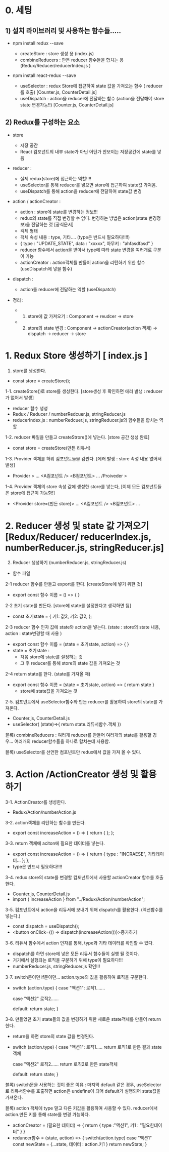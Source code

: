 # 0. 세팅

## 1) 설치 라이브러리 및 사용하는 함수들.....

- npm install redux --save

  - createStore : store 생성 용 (index.js)
  - combineReducers : 만든 reducer 함수들을 합치는 용 (Redux/Reducer/reducerIndex.js )

- npm install react-redux --save
  - useSelector : redux Store에 접근하여 state 값을 가져오는 함수 ( reducer를 호출)
    [Counter.js, CounterDetail.js]
  - useDispatch : action을 reducer에 전달하는 함수 (action을 전달해야 store state 변경가능!!)
    [Counter.js, CounterDetail.js]

## 2) Redux를 구성하는 요소

- store

  - 저장 공간
  - React 컴포넌트의 내부 state가 아닌 어딘가 안보이는 저장공간에 state를 넣음

- reducer :

  - 실제 redux(store)에 접근하는 역할!!!!
  - useSelector를 통해 reducer를 넣으면 store에 접근하여 state값 가져옴.
  - useDispatch를 통해 action을 reducer에 전달하여 state값 변경

- action / actionCreator :

  - action : store에 state를 변경하는 정보!!!
  - redux의 state를 직접 변경할 수 없다. 변경하는 방법은 action(state 변경정보)을 전달하는 것 [공식문서]
  - 객체 형태
  - 객체 속성 내용 : type, 기타.... (type은 반드시 필요하다!!!!)
  - { type : "UPDATE_STATE", data : "xxxxx", 아무키 : "ahfasdfasd" }
  - reducer 함수에서 action을 받아서 type에 따라 state 변경을 여러개로 구분이 가능
  - actionCreator : action객체를 만들어 action을 리턴하기 위한 함수 (useDispatch에 넣을 함수)

- dispatch :

  - action를 reducer에 전달하는 역할 (useDispatch)

- 정리 :
  - 1. store에 값 가져오기 : Component -> reudcer -> store
  - 2. store의 state 변경 : Component -> actionCreator(action 객체) -> dispatch -> reducer -> store

# 1. Redux Store 생성하기 [ index.js ]

1. store를 생성한다.

- const store = createStore();

1-1. createStore()로 store를 생성한다. [store생성 후 확인하면 에러 발생 : reducer가 없어서 발생]

- reducer 함수 생성
- Redux / Reducer / numberRedcuer.js, stringReducer.js
- reducerIndex.js : numberRedcuer.js, stringReducer.js의 함수들을 합치는 역할

1-2. reducer 파일을 만들고 createStrore()에 넣는다. [store 공간 생성 완료]

- const store = createStore(만든 리듀서)

1-3. Provider 객체를 하위 컴포넌트들을 감싼다. [에러 발생 : store 속성 내용 없어서 발생]

- Provider > ... <A컴포넌트 /> <B컴포넌트> ... /Proiveder >

1-4. Provider 객체의 store 속성 값에 생성한 store를 넣는다, [이제 모든 컴포넌트들은 store에 접근이 가능함!]

- <Provider store={만든 store}> ... <A컴포넌트 /> <B컴포넌트> ... </Proiveder>

# 2. Reducer 생성 및 state 값 가져오기 [Redux/Reducer/ reducerIndex.js, numberReducer.js, stringReducer.js]

2. Reducer 생성하기 (numberReducer.js, stringReducer.js)

- 함수 파일

2-1 reducer 함수를 만들고 export를 한다. [createStore에 넣기 위한 것]

- export const 함수 이름 = () => { }

2-2 초기 state를 만든다. [store에 state를 설정한다고 생각하면 됨]

- const 초기state = {
  키1: 값2,
  키2: 값2,
  };

2-3 reducer 함수 인자 값에 state와 action을 넣는다. (state : store의 state 내용, action : state변경할 때 사용 )

- export const 함수 이름 = (state = 초기state, action) => { }
- state = 초기state :
  - 처음 store에 state를 설정하는 것
  - 그 후 reducer를 통해 store의 state 값을 가져오는 것

2-4 return state를 한다. (state를 가져올 때)

- export const 함수 이름 = (state = 초기state, action) => { return state }
  - store에 state값을 가져오는 것

2-5. 컴포넌트에서 useSelector함수와 만든 reducer를 활용하여 store의 state를 가져온다.

- Counter.js, CounterDetail.js
- useSelector( (state)=>{ return state.리듀서함수.객체 })

블록) combineReducers : 여러개 reducer를 만들어 여러개의 state를 활용할 경우... 여러개의 reducer함수들을 하나로 합치는데 사용함.

블록) useSelector를 선언한 컴포넌트만 redux에서 값을 가져 올 수 있다.

# 3. Action /ActionCreator 생성 및 활용하기

3-1. ActionCreator를 생성한다.

- Redux/Action/numberAction.js

3-2. action객체를 리턴하는 함수를 만든다.

- export const increaseAction = () => {
  return { };
  };

3-3. return 객체에 aciton에 필요한 데이터를 넣는다.

- export const increaseAction = () => {
  return { type : "INCRAESE", 기타데이터... };
  };
- type은 반드시 필요하다!!!!

3-4. redux store의 state를 변경할 컴포넌트에서 사용할 actionCreator 함수를 호출한다.

- Counter.js, CounterDetail.js
- import { increaseAction } from "../Redux/Action/numberAction";

3-5. 컴포넌트에서 action을 리듀서에 보내기 위해 dispatch를 활용한다. (액션함수를 넣는다.)

- const dispatch = useDispatch();
- <button onClick={() => dispatch(increaseAction())}>증가하기</button>

3-6. 리듀서 함수에서 action 인자를 통해, type과 기타 데이터를 확인할 수 있다.

- dispatch를 하면 store에 넣은 모든 리듀서 함수들이 실행 될 것이다.
- 거기에서 실행되는 로직을 구분하기 위해 type이 필요하다!!!
- numberReducer.js, stringReducer.js 확인!!!

3-7. switch문이던 if문이던... action.type의 값을 활용하여 로직을 구분한다.

- switch (action.type) {
  case "액션1":
  로직1.......

  case "액션2"
  로직2......

  default:
  return state;
  }

3-8. 만들었던 초기 state들의 값을 변경하기 위한 새로운 state객체를 만들어 return한다.

- return을 하면 store의 state 값을 변경된다.
- switch (action.type) {
  case "액션1":
  로직1.....
  return 로직1로 만든 결과 state객체

  case "액션2"
  로직2......
  return 로직2로 만든 state객체

  default:
  return state;
  }

블록) switch문을 사용하는 것이 좋은 이유 :
마지막 default 같은 경우, useSelector로 리듀서함수를 호출하면 action은 undefine이 되어 default가 실행되어 state값을 가져온다.

블록) action 객체에 type 말고 다른 키값을 활용하여 사용할 수 있다. reducer에서 action.만든 키를 통해 state를 변경 가능하다.

- actionCreator = (필요한 데이터) => { return { type :"액션1", 키1 : "필요한데이터" } }
- reduncer함수 = (state, action) => {
  switch(action.type)
  case "액션1"
  const newState = {...state, 데이터 : action.키1 }
  return newState;
  }
